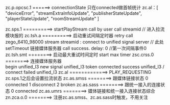 zc.p.opcsc.1 ======> connectionState 只在connected做首帧统计
zc.al：[
          "deviceError",
          "streamExtraInfoUpdate",
          "publisherStateUpdate",
          "playerStateUpdate",
          "roomStreamUpdate"
        ]

zc.sps.1 ==========> startPlayStream
        call by user
        call streamid // 进入拉流模块报的
zc.tsh.a ==========> 启动重试间隔定时器 
        retry call zego_6410_98000
        stream streamid : connect to unified signal server
        // 此处setTimeout 链接媒体服务器
        call success. delay: 0 //第一次间隔事件0
zc.tsh.smt ========> 启动最大重试时间定时 start max timer
zsc.crss.0 ========> 连接媒体服务器  
        begin unified_l3
        new signal unified_l3
        token
        connected success unified_l3 / connect failed unified_l3
zc.al =============> PLAY_REQUESTING zc.sps.1之后会设置拉流状态
zc.as.smss ========> 跟媒体链接状态 0 connected 1 disconnect 2 broken
zc.as.sass ========> 跟统一接入的连接状态 0 connected
zc.as.umrs ========> 媒体链接和统一接入连接状态综合
zn.zca.o.0 ========> 注册zc.as.smss、zc.as.sass时触发，不用关注
